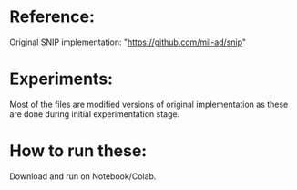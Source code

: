 # Reference:
Original SNIP implementation: "https://github.com/mil-ad/snip"

# Experiments:
Most of the files are modified versions of original implementation as these are done during initial experimentation stage.

# How to run these:
Download and run on Notebook/Colab. 
